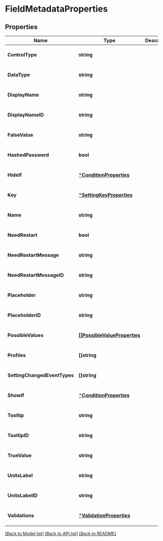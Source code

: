 # FieldMetadataProperties

## Properties
Name | Type | Description | Notes
------------ | ------------- | ------------- | -------------
**ControlType** | **string** |  | [optional] [default to null]
**DataType** | **string** |  | [optional] [default to null]
**DisplayName** | **string** |  | [optional] [default to null]
**DisplayNameID** | **string** |  | [optional] [default to null]
**FalseValue** | **string** |  | [optional] [default to null]
**HashedPassword** | **bool** |  | [optional] [default to null]
**HideIf** | [***ConditionProperties**](ConditionProperties.md) |  | [optional] [default to null]
**Key** | [***SettingKeyProperties**](SettingKeyProperties.md) |  | [optional] [default to null]
**Name** | **string** |  | [optional] [default to null]
**NeedRestart** | **bool** |  | [optional] [default to null]
**NeedRestartMessage** | **string** |  | [optional] [default to null]
**NeedRestartMessageID** | **string** |  | [optional] [default to null]
**Placeholder** | **string** |  | [optional] [default to null]
**PlaceholderID** | **string** |  | [optional] [default to null]
**PossibleValues** | [**[]PossibleValueProperties**](PossibleValueProperties.md) |  | [optional] [default to null]
**Profiles** | **[]string** |  | [optional] [default to null]
**SettingChangedEventTypes** | **[]string** |  | [optional] [default to null]
**ShowIf** | [***ConditionProperties**](ConditionProperties.md) |  | [optional] [default to null]
**Tooltip** | **string** |  | [optional] [default to null]
**TooltipID** | **string** |  | [optional] [default to null]
**TrueValue** | **string** |  | [optional] [default to null]
**UnitsLabel** | **string** |  | [optional] [default to null]
**UnitsLabelID** | **string** |  | [optional] [default to null]
**Validations** | [***ValidationProperties**](ValidationProperties.md) |  | [optional] [default to null]

[[Back to Model list]](../README.md#documentation-for-models) [[Back to API list]](../README.md#documentation-for-api-endpoints) [[Back to README]](../README.md)

